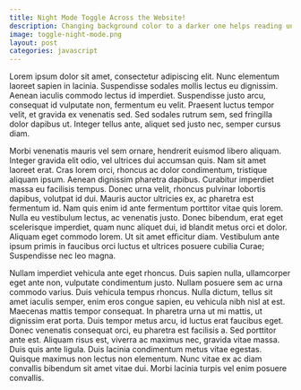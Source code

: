 ```yaml
---
title: Night Mode Toggle Across the Website!
description: Changing background color to a darker one helps reading under low light. This can be achieved easily with JS. But making it to remember the change across the site is a little tricky. Here is a way to do it.
image: toggle-night-mode.png
layout: post
categories: javascript
---
```

Lorem ipsum dolor sit amet, consectetur adipiscing elit. Nunc elementum laoreet sapien in lacinia. Suspendisse sodales mollis lectus eu dignissim. Aenean iaculis commodo lectus id imperdiet. Suspendisse justo arcu, consequat id vulputate non, fermentum eu velit. Praesent luctus tempor velit, et gravida ex venenatis sed. Sed sodales rutrum sem, sed fringilla dolor dapibus ut. Integer tellus ante, aliquet sed justo nec, semper cursus diam.

Morbi venenatis mauris vel sem ornare, hendrerit euismod libero aliquam. Integer gravida elit odio, vel ultrices dui accumsan quis. Nam sit amet laoreet erat. Cras lorem orci, rhoncus ac dolor condimentum, tristique aliquam ipsum. Aenean dignissim pharetra dapibus. Curabitur imperdiet massa eu facilisis tempus. Donec urna velit, rhoncus pulvinar lobortis dapibus, volutpat id dui. Mauris auctor ultricies ex, ac pharetra est fermentum id. Nam quis enim id ante fermentum porttitor vitae quis lorem. Nulla eu vestibulum lectus, ac venenatis justo. Donec bibendum, erat eget scelerisque imperdiet, quam nunc aliquet dui, id blandit metus orci et dolor. Aliquam eget commodo lorem. Ut sit amet efficitur diam. Vestibulum ante ipsum primis in faucibus orci luctus et ultrices posuere cubilia Curae; Suspendisse nec leo magna.

Nullam imperdiet vehicula ante eget rhoncus. Duis sapien nulla, ullamcorper eget ante non, vulputate condimentum justo. Nullam posuere sem ac urna commodo varius. Duis vehicula tempus rhoncus. Nulla dictum, tellus sit amet iaculis semper, enim eros congue sapien, eu vehicula nibh nisl at est. Maecenas mattis tempor consequat. In pharetra urna ut mi mattis, ut dignissim erat porta. Duis tempor metus arcu, id luctus erat faucibus eget. Donec venenatis consequat orci, eu pharetra est facilisis a. Sed porttitor ante est. Aliquam risus est, viverra ac maximus nec, gravida vitae massa. Duis quis ante ligula. Duis lacinia condimentum metus vitae egestas. Quisque maximus non lectus non elementum. Nunc vitae ex ac diam convallis bibendum sit amet vitae dui. Morbi lacinia turpis vel enim posuere convallis.